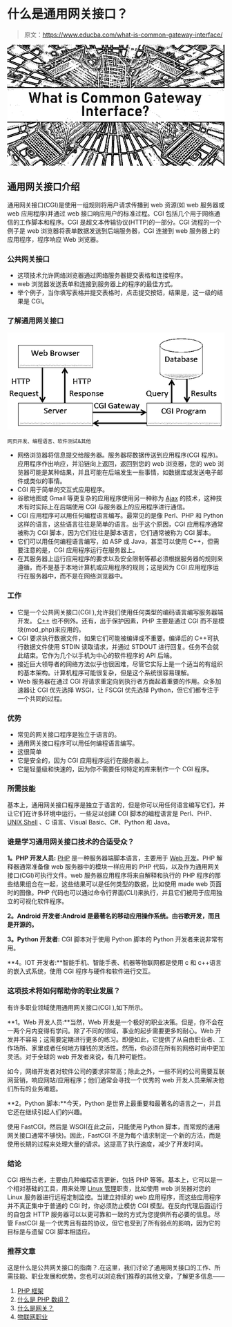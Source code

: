 # 什么是通用网关接口？

> 原文：<https://www.educba.com/what-is-common-gateway-interface/>

![What-is-Common-Gateway-Interface](img/6e3c71daa129bfcd393b50a344a2d605.png)



## 通用网关接口介绍

通用网关接口(CGI)是使用一组规则将用户请求传播到 web 资源(如 web 服务器或 web 应用程序)并通过 web 接口响应用户的标准过程。CGI 包括几个用于网络通信的工作脚本和程序。CGI 是超文本传输协议(HTTP)的一部分。CGI 流程的一个例子是 web 浏览器将表单数据发送到后端服务器，CGI 连接到 web 服务器上的应用程序，程序响应 Web 浏览器。

### 公共网关接口

*   这项技术允许网络浏览器通过网络服务器提交表格和连接程序。
*   web 浏览器发送表单和连接到服务器上的程序的最佳方式。
*   举个例子，当你填写表格并提交表格时，点击提交按钮，结果是，这一级的结果是 CGI。

### 了解通用网关接口

![Understanding Common Gateway Interface](img/4d9e86cb2484889a16bf4582fcd59008.png)



<small>网页开发、编程语言、软件测试&其他</small>

*   网络浏览器将信息提交给服务器。服务器将数据传送到应用程序(CGI 程序)。应用程序作出响应，并沿链向上返回，返回到您的 web 浏览器，您的 web 浏览器可能是某种结果，并且可能在后端发生一些事情，如数据库或发送电子邮件或类似的事情。
*   CGI 用于简单的交互式应用程序。
*   谷歌地图或 Gmail 等更复杂的应用程序使用另一种称为 [Ajax](https://www.educba.com/ajax-interview-questions/) 的技术，这种技术有时实际上在后端使用 CGI 与服务器上的应用程序进行通信。
*   CGI 应用程序可以用任何编程语言编写。最常见的是像 Perl、PHP 和 Python 这样的语言，这些语言往往是简单的语言。出于这个原因，CGI 应用程序通常被称为 CGI 脚本，因为它们往往是脚本语言，它们通常被称为 CGI 脚本。
*   它们可以用任何编程语言编写，如 ASP 或 Java，甚至可以使用 C++，但需要注意的是，CGI 应用程序运行在服务器上。
*   在其服务器上运行应用程序的要求以及安全限制等都必须根据服务器的规则来遵循，而不是基于本地计算机或应用程序的规则；这是因为 CGI 应用程序运行在服务器中，而不是在网络浏览器中。

### 工作

*   它是一个公共网关接口(CGI ),允许我们使用任何类型的编码语言编写服务器端开发。 [C++](https://www.educba.com/c-plus-plus-string-functions/) 也不例外。还有，出于保护因素，PHP 主要是通过 CGI 而不是模块(mod_php)来应用的。
*   CGI 要求执行数据文件，如果它们可能被编译或不重要。编译后的 C++可执行数据文件使用 STDIN 读取请求，并通过 STDOUT 进行回复。任务不会就此结束。它作为几个以手机为中心的软件程序的 API 后端。
*   接近巨大领导者的网络方法似乎也很困难，尽管它实际上是一个适当的有组织的基本架构。计算机程序可能很复杂，但是这个系统很容易理解。
*   Web 服务器在通过 CGI 将请求重定向到执行者方面起着重要的作用。众多加速器让 CGI 优先选择 WSGI，让 FSCGI 优先选择 Python，但它们都专注于一个共同的过程。

### 优势

*   常见的网关接口程序是独立于语言的。
*   通用网关接口程序可以用任何编程语言编写。
*   这很简单
*   它是安全的，因为 CGI 应用程序运行在服务器上。
*   它是轻量级和快速的，因为你不需要任何特定的库来制作一个 CGI 程序。

### 所需技能

基本上，通用网关接口程序是独立于语言的，但是你可以用任何语言编写它们，并让它们在许多环境中运行。一些足以创建 CGI 脚本的编程语言是 Perl、PHP、 [UNIX Shell](https://www.educba.com/what-is-unix-shell/) 、C 语言、Visual Basic、C#、Python 和 Java。

### 谁是学习通用网关接口技术的合适受众？

**1。PHP 开发人员:** [PHP](https://www.educba.com/what-is-php/) 是一种服务器端脚本语言，主要用于 [Web 开发](https://www.educba.com/career-in-web-development/)。PHP 解释器通常准备像 web 服务器中的模块一样应用的 PHP 代码，以及作为通用网关接口(CGI)可执行文件。web 服务器应用程序将来自解释和执行的 PHP 程序的那些结果组合在一起，这些结果可以是任何类型的数据，比如使用 made web 页面时的图像。PHP 代码也可以通过命令行界面(CLI)来执行，并且它们被用于应用独立的可视化软件程序。

**2。Android 开发者:Android 是最著名的移动应用操作系统。由谷歌开发，而且是开源的。**

**3。Python 开发者:** CGI 脚本对于使用 Python 脚本的 Python 开发者来说非常有用。

**4。IOT 开发者:**智能手机、智能手表、机器等物联网都是使用 c 和 c++语言的嵌入式系统，使用 CGI 程序与硬件和软件进行交互。

### 这项技术将如何帮助你的职业发展？

有许多职业领域使用通用网关接口(CGI ),如下所示。

**1。Web 开发人员:**当然，Web 开发是一个极好的职业决策。但是，你不会在一两个月内变得有学问。除了不同的领域，事业的起步需要更多的耐心。Web 开发并不容易；这需要定期进行更多的练习。即便如此，它提供了从自由职业者、工作场所、家里或者任何地方赚钱的灵活性。然而，你必须在所有的网络时尚中更加灵活。对于全球的 web 开发者来说，有几种可能性。

如今，网络开发者对软件公司的要求非常高；除此之外，一些不同的公司需要互联网营销，响应网站/应用程序；他们通常会寻找一个优秀的 web 开发人员来解决他们所有的业务难题。

**2。Python 脚本:**今天，Python 是世界上最重要和最著名的语言之一，并且它还在继续引起人们的兴趣。

使用 FastCGI，然后是 WSGI(在此之前，只能使用 Python 脚本，而常规的通用网关接口通常不够快)。因此，FastCGI 不是为每个请求制定一个新的方法，而是使用长期的过程来处理大量的请求。这提高了执行速度，减少了开发时间。

### 结论

CGI 相当古老，主要由几种编程语言更新，包括 PHP 等等。基本上，它可以是一个相对基础的工具，用来处理 [Linux 管理](https://www.educba.com/careers-in-linux-administration/)职责，比如使用 web 浏览器对您的 Linux 服务器进行远程定制监控。当建立持续的 web 应用程序，而这些应用程序并不真正集中于普通的 CGI 时，你必须防止模仿 CGI 模型。在反向代理后面运行的自包含 HTTP 服务器可以以更可靠和一致的方式为您提供所有必要的信息。尽管 FastCGI 是一个优秀且有益的协议，但它也受到了所有弱点的影响，因为它的目标是与遗留 CGI 脚本相适应。

### 推荐文章

这是什么是公共网关接口的指南？.在这里，我们讨论了通用网关接口的工作、所需技能、职业发展和优势。您也可以浏览我们推荐的其他文章，了解更多信息——

1.  [PHP 框架](https://www.educba.com/php-frameworks/)
2.  [什么是 PHP 数组？](https://www.educba.com/what-is-php-array/)
3.  [什么是网关？](https://www.educba.com/what-is-gateway/)
4.  [物联网职业](https://www.educba.com/iot-careers/)





